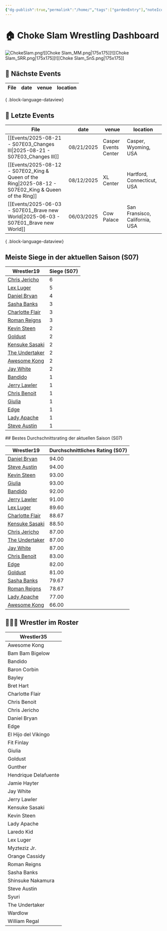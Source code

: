 ```yaml
---
{"dg-publish":true,"permalink":"/home/","tags":["gardenEntry"],"noteIcon":""}
---
```


# 🏠 **Choke Slam Wrestling Dashboard**
![ChokeSlam.png](/img/user/img/user/z_Images/ChokeSlam.png)![[Choke Slam_MM.png\|175x175]]![[Choke Slam_SRR.png\|175x175]]![[Choke Slam_SnS.png\|175x175]]

## 📅 Nächste Events
| File | date | venue | location |
| ---- | ---- | ----- | -------- |

{ .block-language-dataview}
## 📅 Letzte Events
| File                                                                                                     | date       | venue                | location                       |
| -------------------------------------------------------------------------------------------------------- | ---------- | -------------------- | ------------------------------ |
| [[Events/2025-08-21 - S07E03_Changes III\|2025-08-21 - S07E03_Changes III]]                           | 08/21/2025 | Casper Events Center | Casper, Wyoming, USA           |
| [[Events/2025-08-12 - S07E02_King & Queen of the Ring\|2025-08-12 - S07E02_King & Queen of the Ring]] | 08/12/2025 | XL Center            | Hartford, Connecticut, USA     |
| [[Events/2025-06-03 - S07E01_Brave new World\|2025-06-03 - S07E01_Brave new World]]                   | 06/03/2025 | Cow Palace           | San Fransisco, California, USA |

{ .block-language-dataview}
## Meiste Siege in der aktuellen Saison (S07)
<div><table class="dataview table-view-table"><thead class="table-view-thead"><tr class="table-view-tr-header"><th class="table-view-th"><span>Wrestler</span><span class="dataview small-text">19</span></th><th class="table-view-th"><span>Siege (S07)</span></th></tr></thead><tbody class="table-view-tbody"><tr><td><span><a data-href="Chris Jericho" href="Chris Jericho" class="internal-link" target="_blank" rel="noopener nofollow">Chris Jericho</a></span></td><td>6</td></tr><tr><td><span><a data-href="Lex Luger" href="Lex Luger" class="internal-link" target="_blank" rel="noopener nofollow">Lex Luger</a></span></td><td>5</td></tr><tr><td><span><a data-href="Daniel Bryan" href="Daniel Bryan" class="internal-link" target="_blank" rel="noopener nofollow">Daniel Bryan</a></span></td><td>4</td></tr><tr><td><span><a data-href="Sasha Banks" href="Sasha Banks" class="internal-link" target="_blank" rel="noopener nofollow">Sasha Banks</a></span></td><td>3</td></tr><tr><td><span><a data-href="Charlotte Flair" href="Charlotte Flair" class="internal-link" target="_blank" rel="noopener nofollow">Charlotte Flair</a></span></td><td>3</td></tr><tr><td><span><a data-href="Roman Reigns" href="Roman Reigns" class="internal-link" target="_blank" rel="noopener nofollow">Roman Reigns</a></span></td><td>3</td></tr><tr><td><span><a data-href="Kevin Steen" href="Kevin Steen" class="internal-link" target="_blank" rel="noopener nofollow">Kevin Steen</a></span></td><td>2</td></tr><tr><td><span><a data-href="Goldust" href="Goldust" class="internal-link" target="_blank" rel="noopener nofollow">Goldust</a></span></td><td>2</td></tr><tr><td><span><a data-href="Kensuke Sasaki" href="Kensuke Sasaki" class="internal-link" target="_blank" rel="noopener nofollow">Kensuke Sasaki</a></span></td><td>2</td></tr><tr><td><span><a data-href="The Undertaker" href="The Undertaker" class="internal-link" target="_blank" rel="noopener nofollow">The Undertaker</a></span></td><td>2</td></tr><tr><td><span><a data-href="Awesome Kong" href="Awesome Kong" class="internal-link" target="_blank" rel="noopener nofollow">Awesome Kong</a></span></td><td>2</td></tr><tr><td><span><a data-href="Jay White" href="Jay White" class="internal-link" target="_blank" rel="noopener nofollow">Jay White</a></span></td><td>2</td></tr><tr><td><span><a data-href="Bandido" href="Bandido" class="internal-link" target="_blank" rel="noopener nofollow">Bandido</a></span></td><td>1</td></tr><tr><td><span><a data-href="Jerry Lawler" href="Jerry Lawler" class="internal-link" target="_blank" rel="noopener nofollow">Jerry Lawler</a></span></td><td>1</td></tr><tr><td><span><a data-href="Chris Benoit" href="Chris Benoit" class="internal-link" target="_blank" rel="noopener nofollow">Chris Benoit</a></span></td><td>1</td></tr><tr><td><span><a data-href="Giulia" href="Giulia" class="internal-link" target="_blank" rel="noopener nofollow">Giulia</a></span></td><td>1</td></tr><tr><td><span><a data-href="Edge" href="Edge" class="internal-link" target="_blank" rel="noopener nofollow">Edge</a></span></td><td>1</td></tr><tr><td><span><a data-href="Lady Apache" href="Lady Apache" class="internal-link" target="_blank" rel="noopener nofollow">Lady Apache</a></span></td><td>1</td></tr><tr><td><span><a data-href="Steve Austin" href="Steve Austin" class="internal-link" target="_blank" rel="noopener nofollow">Steve Austin</a></span></td><td>1</td></tr></tbody></table></div>
## Bestes Durchschnittsrating der aktuellen Saison (S07)
<div><table class="dataview table-view-table"><thead class="table-view-thead"><tr class="table-view-tr-header"><th class="table-view-th"><span>Wrestler</span><span class="dataview small-text">19</span></th><th class="table-view-th"><span>Durchschnittliches Rating (S07)</span></th></tr></thead><tbody class="table-view-tbody"><tr><td><span><a data-href="Daniel Bryan" href="Daniel Bryan" class="internal-link" target="_blank" rel="noopener nofollow">Daniel Bryan</a></span></td><td><span>94.00</span></td></tr><tr><td><span><a data-href="Steve Austin" href="Steve Austin" class="internal-link" target="_blank" rel="noopener nofollow">Steve Austin</a></span></td><td><span>94.00</span></td></tr><tr><td><span><a data-href="Kevin Steen" href="Kevin Steen" class="internal-link" target="_blank" rel="noopener nofollow">Kevin Steen</a></span></td><td><span>93.00</span></td></tr><tr><td><span><a data-href="Giulia" href="Giulia" class="internal-link" target="_blank" rel="noopener nofollow">Giulia</a></span></td><td><span>93.00</span></td></tr><tr><td><span><a data-href="Bandido" href="Bandido" class="internal-link" target="_blank" rel="noopener nofollow">Bandido</a></span></td><td><span>92.00</span></td></tr><tr><td><span><a data-href="Jerry Lawler" href="Jerry Lawler" class="internal-link" target="_blank" rel="noopener nofollow">Jerry Lawler</a></span></td><td><span>91.00</span></td></tr><tr><td><span><a data-href="Lex Luger" href="Lex Luger" class="internal-link" target="_blank" rel="noopener nofollow">Lex Luger</a></span></td><td><span>89.60</span></td></tr><tr><td><span><a data-href="Charlotte Flair" href="Charlotte Flair" class="internal-link" target="_blank" rel="noopener nofollow">Charlotte Flair</a></span></td><td><span>88.67</span></td></tr><tr><td><span><a data-href="Kensuke Sasaki" href="Kensuke Sasaki" class="internal-link" target="_blank" rel="noopener nofollow">Kensuke Sasaki</a></span></td><td><span>88.50</span></td></tr><tr><td><span><a data-href="Chris Jericho" href="Chris Jericho" class="internal-link" target="_blank" rel="noopener nofollow">Chris Jericho</a></span></td><td><span>87.00</span></td></tr><tr><td><span><a data-href="The Undertaker" href="The Undertaker" class="internal-link" target="_blank" rel="noopener nofollow">The Undertaker</a></span></td><td><span>87.00</span></td></tr><tr><td><span><a data-href="Jay White" href="Jay White" class="internal-link" target="_blank" rel="noopener nofollow">Jay White</a></span></td><td><span>87.00</span></td></tr><tr><td><span><a data-href="Chris Benoit" href="Chris Benoit" class="internal-link" target="_blank" rel="noopener nofollow">Chris Benoit</a></span></td><td><span>83.00</span></td></tr><tr><td><span><a data-href="Edge" href="Edge" class="internal-link" target="_blank" rel="noopener nofollow">Edge</a></span></td><td><span>82.00</span></td></tr><tr><td><span><a data-href="Goldust" href="Goldust" class="internal-link" target="_blank" rel="noopener nofollow">Goldust</a></span></td><td><span>81.00</span></td></tr><tr><td><span><a data-href="Sasha Banks" href="Sasha Banks" class="internal-link" target="_blank" rel="noopener nofollow">Sasha Banks</a></span></td><td><span>79.67</span></td></tr><tr><td><span><a data-href="Roman Reigns" href="Roman Reigns" class="internal-link" target="_blank" rel="noopener nofollow">Roman Reigns</a></span></td><td><span>78.67</span></td></tr><tr><td><span><a data-href="Lady Apache" href="Lady Apache" class="internal-link" target="_blank" rel="noopener nofollow">Lady Apache</a></span></td><td><span>77.00</span></td></tr><tr><td><span><a data-href="Awesome Kong" href="Awesome Kong" class="internal-link" target="_blank" rel="noopener nofollow">Awesome Kong</a></span></td><td><span>66.00</span></td></tr></tbody></table></div>

## 🧑🤝🧑 Wrestler im Roster
<div><table class="dataview table-view-table"><thead class="table-view-thead"><tr class="table-view-tr-header"><th class="table-view-th"><span>Wrestler</span><span class="dataview small-text">35</span></th></tr></thead><tbody class="table-view-tbody"><tr><td><span>Awesome Kong</span></td></tr><tr><td><span>Bam Bam Bigelow</span></td></tr><tr><td><span>Bandido</span></td></tr><tr><td><span>Baron Corbin</span></td></tr><tr><td><span>Bayley</span></td></tr><tr><td><span>Bret Hart</span></td></tr><tr><td><span>Charlotte Flair</span></td></tr><tr><td><span>Chris Benoit</span></td></tr><tr><td><span>Chris Jericho</span></td></tr><tr><td><span>Daniel Bryan</span></td></tr><tr><td><span>Edge</span></td></tr><tr><td><span>El Hijo del Vikingo</span></td></tr><tr><td><span>Fit Finlay</span></td></tr><tr><td><span>Giulia</span></td></tr><tr><td><span>Goldust</span></td></tr><tr><td><span>Gunther</span></td></tr><tr><td><span>Hendrique Delafuente</span></td></tr><tr><td><span>Jamie Hayter</span></td></tr><tr><td><span>Jay White</span></td></tr><tr><td><span>Jerry Lawler</span></td></tr><tr><td><span>Kensuke Sasaki</span></td></tr><tr><td><span>Kevin Steen</span></td></tr><tr><td><span>Lady Apache</span></td></tr><tr><td><span>Laredo Kid</span></td></tr><tr><td><span>Lex Luger</span></td></tr><tr><td><span>Myzteziz Jr.</span></td></tr><tr><td><span>Orange Cassidy</span></td></tr><tr><td><span>Roman Reigns</span></td></tr><tr><td><span>Sasha Banks</span></td></tr><tr><td><span>Shinsuke Nakamura</span></td></tr><tr><td><span>Steve Austin</span></td></tr><tr><td><span>Syuri</span></td></tr><tr><td><span>The Undertaker</span></td></tr><tr><td><span>Wardlow</span></td></tr><tr><td><span>William Regal</span></td></tr></tbody></table></div>
